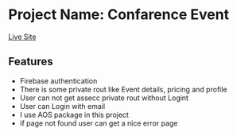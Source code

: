 # Project Name: Confarence Event

[Live Site](https://652407f817080800a095030d--effervescent-halva-05f067.netlify.app/profile)


## Features
- Firebase authentication
- There is some private rout like Event details, pricing and profile
- User can not get assecc private rout without Logint
- User can Login with email
- I use AOS package in this project
- if page not found user can get a nice error page 
